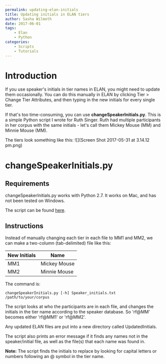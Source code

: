 ```yaml
---
permalink: updating-elan-initials
title: Updating initials in ELAN tiers
author: Sasha Wilmoth
date: 2017-06-01
tags:
    - Elan
    - Python
categories:
    - Scripts
    - Tutorials
---
```

# Introduction

If you use speaker's initials in tier names in ELAN, you might need to update them occasionally. You can do this manually in ELAN by clicking Tier > Change Tier Attributes, and then typing in the new initials for every single tier.

If that's too time-consuming, you can use **changeSpeakerInitials.py**. This is a simple Python script I wrote for Ruth Singer. Ruth had multiple participants in her corpus with the same initials - let's call them Mickey Mouse (MM) and Minnie Mouse (MM).

The tiers look something like this:
![](Screen Shot 2017-05-31 at 3.14.12 pm.png)


# changeSpeakerInitials.py
## Requirements
changeSpeakerInitials.py works with Python 2.7. It works on Mac, and has not been tested on Windows.

The script can be found [here](https://gitlab.com/swilmoth/changeSpeakerInitials.py).

## Instructions

Instead of manually changing each tier in each file to MM1 and MM2, we can make a two-column (tab-delimited) file like this:

New Initials | Name
--- | ---
MM1 | Mickey Mouse
MM2 | Minnie Mouse

The command is:

```
changeSpeakerInitials.py [-h] Speaker_initials.txt /path/to/your/corpus
```

The script looks at who the participants are in each file, and changes the initials in the tier name according to the speaker database. So 'rf@MM' becomes either 'rf@MM1' or 'rf@MM2'.

Any updated ELAN files are put into a new directory called UpdatedInitials.

The script also prints an error message if it finds any names not in the speaker/initial file, as well as the file(s) that each name was found in.

**Note:** The script finds the initials to replace by looking for capital letters or numbers following an @ symbol in the tier name.
